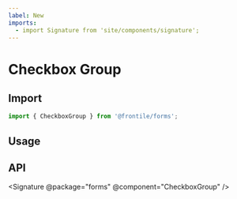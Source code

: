 ```yaml
---
label: New
imports:
  - import Signature from 'site/components/signature';
---
```

# Checkbox Group


## Import 

```js
import { CheckboxGroup } from '@frontile/forms';
```

## Usage

## API

<Signature @package="forms" @component="CheckboxGroup" />
